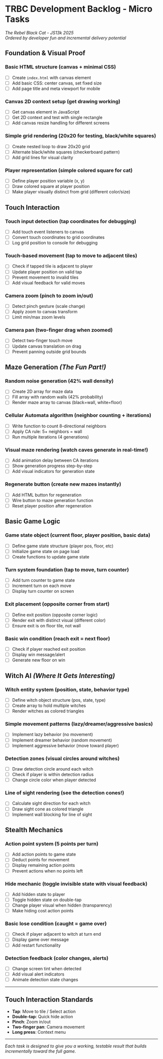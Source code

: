 # TRBC Development Backlog - Micro Tasks

_The Rebel Black Cat - JS13k 2025_  
_Ordered by developer fun and incremental delivery potential_

## Foundation & Visual Proof

### Basic HTML structure (canvas + minimal CSS)

- [ ] Create `index.html` with canvas element
- [ ] Add basic CSS: center canvas, set fixed size
- [ ] Add page title and meta viewport for mobile

### Canvas 2D context setup (get drawing working)

- [ ] Get canvas element in JavaScript
- [ ] Get 2D context and test with single rectangle
- [ ] Add canvas resize handling for different screens

### Simple grid rendering (20x20 for testing, black/white squares)

- [ ] Create nested loop to draw 20x20 grid
- [ ] Alternate black/white squares (checkerboard pattern)
- [ ] Add grid lines for visual clarity

### Player representation (simple colored square for cat)

- [ ] Define player position variable (x, y)
- [ ] Draw colored square at player position
- [ ] Make player visually distinct from grid (different color/size)

## Touch Interaction

### Touch input detection (tap coordinates for debugging)

- [ ] Add touch event listeners to canvas
- [ ] Convert touch coordinates to grid coordinates
- [ ] Log grid position to console for debugging

### Touch-based movement (tap to move to adjacent tiles)

- [ ] Check if tapped tile is adjacent to player
- [ ] Update player position on valid tap
- [ ] Prevent movement to invalid tiles
- [ ] Add visual feedback for valid moves

### Camera zoom (pinch to zoom in/out)

- [ ] Detect pinch gesture (scale change)
- [ ] Apply zoom to canvas transform
- [ ] Limit min/max zoom levels

### Camera pan (two-finger drag when zoomed)

- [ ] Detect two-finger touch move
- [ ] Update canvas translation on drag
- [ ] Prevent panning outside grid bounds

## Maze Generation _(The Fun Part!)_

### Random noise generation (42% wall density)

- [ ] Create 2D array for maze data
- [ ] Fill array with random walls (42% probability)
- [ ] Render maze array to canvas (black=wall, white=floor)

### Cellular Automata algorithm (neighbor counting + iterations)

- [ ] Write function to count 8-directional neighbors
- [ ] Apply CA rule: 5+ neighbors = wall
- [ ] Run multiple iterations (4 generations)

### Visual maze rendering (watch caves generate in real-time!)

- [ ] Add animation delay between CA iterations
- [ ] Show generation progress step-by-step
- [ ] Add visual indicators for generation state

### Regenerate button (create new mazes instantly)

- [ ] Add HTML button for regeneration
- [ ] Wire button to maze generation function
- [ ] Reset player position after regeneration

## Basic Game Logic

### Game state object (current floor, player position, basic data)

- [ ] Define game state structure (player pos, floor, etc)
- [ ] Initialize game state on page load
- [ ] Create functions to update game state

### Turn system foundation (tap to move, turn counter)

- [ ] Add turn counter to game state
- [ ] Increment turn on each move
- [ ] Display turn counter on screen

### Exit placement (opposite corner from start)

- [ ] Define exit position (opposite corner logic)
- [ ] Render exit with distinct visual (different color)
- [ ] Ensure exit is on floor tile, not wall

### Basic win condition (reach exit = next floor)

- [ ] Check if player reached exit position
- [ ] Display win message/alert
- [ ] Generate new floor on win

## Witch AI _(Where It Gets Interesting)_

### Witch entity system (position, state, behavior type)

- [ ] Define witch object structure (pos, state, type)
- [ ] Create array to hold multiple witches
- [ ] Render witches as colored triangles

### Simple movement patterns (lazy/dreamer/aggressive basics)

- [ ] Implement lazy behavior (no movement)
- [ ] Implement dreamer behavior (random movement)
- [ ] Implement aggressive behavior (move toward player)

### Detection zones (visual circles around witches)

- [ ] Draw detection circle around each witch
- [ ] Check if player is within detection radius
- [ ] Change circle color when player detected

### Line of sight rendering (see the detection cones!)

- [ ] Calculate sight direction for each witch
- [ ] Draw sight cone as colored triangle
- [ ] Implement wall blocking for line of sight

## Stealth Mechanics

### Action point system (5 points per turn)

- [ ] Add action points to game state
- [ ] Deduct points for movement
- [ ] Display remaining action points
- [ ] Prevent actions when no points left

### Hide mechanic (toggle invisible state with visual feedback)

- [ ] Add hidden state to player
- [ ] Toggle hidden state on double-tap
- [ ] Change player visual when hidden (transparency)
- [ ] Make hiding cost action points

### Basic lose condition (caught = game over)

- [ ] Check if player adjacent to witch at turn end
- [ ] Display game over message
- [ ] Add restart functionality

### Detection feedback (color changes, alerts)

- [ ] Change screen tint when detected
- [ ] Add visual alert indicators
- [ ] Animate detection state changes

---

## Touch Interaction Standards

- **Tap**: Move to tile / Select action
- **Double-tap**: Quick hide action
- **Pinch**: Zoom in/out
- **Two-finger pan**: Camera movement
- **Long press**: Context menu

---

_Each task is designed to give you a working, testable result that builds incrementally toward the full game._
